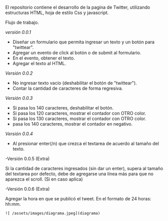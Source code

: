 

El repositorio contiene el desarrollo de la pagína de Twitter, utilizando estructuras HTML, hoja de estilo Css y javascript.

Flujo de trabajo.

*versión 0.0.1*

- Diseñar un formulario que permita ingresar un texto y un botón para "twittear".
- Agregar un evento de click al botón o de submit al formulario.
- En el evento, obtener el texto.
- Agregar el texto al HTML.

*Versión 0.0.2*

- No ingresar texto vacío (deshabilitar el botón de "twittear").
- Contar la cantidad de caracteres de forma regresiva.

*Versión 0.0.3*

- Si pasa los 140 caracteres, deshabilitar el botón.
- Si pasa los 120 caracteres, mostrar el contador con OTRO color.
- Si pasa los 130 caracteres, mostrar el contador con OTRO color.
-  pasa los 140 caracteres, mostrar el contador en negativo.

*Versión 0.0.4*

- Al presionar enter(/n) que crezca el textarea de acuerdo al tamaño del texto.


-Versión 0.0.5 (Extra)

Si la cantidad de caracteres ingresados (sin dar un enter), supera al tamaño del textarea por defecto, debe de agregarse una línea más para que no aparezca el scroll. (Si en caso aplica)


-Versión 0.0.6 (Extra)

Agregar la hora en que se publicó el tweet. En el formato de 24 horas: hh:mm.
    
    
    ![ /assets/images/diagrama.jpeg](diagrama)